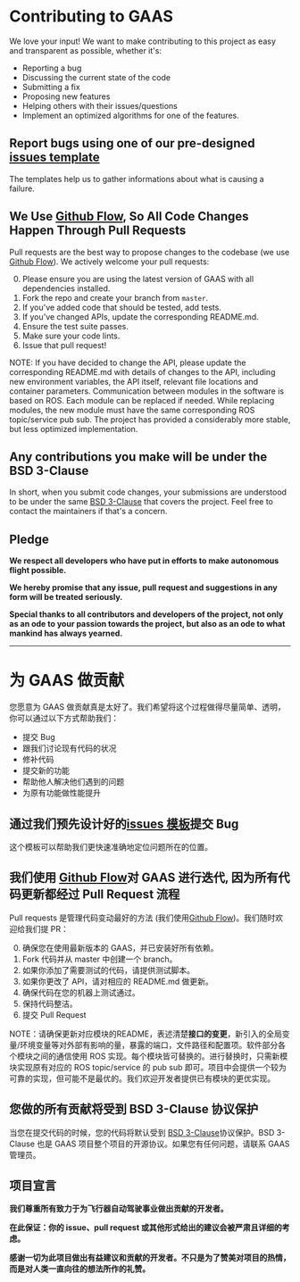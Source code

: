 # Contributing to GAAS
We love your input! We want to make contributing to this project as easy and transparent as possible, whether it's:

- Reporting a bug
- Discussing the current state of the code
- Submitting a fix
- Proposing new features
- Helping others with their issues/questions
- Implement an optimized algorithms for one of the features.

## Report bugs using one of our pre-designed [issues template](https://github.com/briandk/transcriptase-atom/issues) 
The templates help us to gather informations about what is causing a failure.

## We Use [Github Flow](https://guides.github.com/introduction/flow/index.html), So All Code Changes Happen Through Pull Requests
Pull requests are the best way to propose changes to the codebase (we use [Github Flow](https://guides.github.com/introduction/flow/index.html)). We actively welcome your pull requests:

0. Please ensure you are using the latest version of GAAS with all dependencies installed.
1. Fork the repo and create your branch from `master`.
2. If you've added code that should be tested, add tests.
3. If you've changed APIs, update the corresponding README.md.
4. Ensure the test suite passes.
5. Make sure your code lints.
6. Issue that pull request!

NOTE: If you have decided to change the API, please update the corresponding README.md with details of changes to the API, including new environment variables, the API itself, relevant file locations and container parameters. Communication between modules in the software is based on ROS. Each module can be replaced if needed. While replacing modules, the new module must have the same corresponding ROS topic/service pub sub. The project has provided a considerably more stable, but less optimized implementation. 

## Any contributions you make will be under the BSD 3-Clause
In short, when you submit code changes, your submissions are understood to be under the same [BSD 3-Clause](https://github.com/ninawrong/GAAS/blob/master/LICENSE) that covers the project. Feel free to contact the maintainers if that's a concern.

## Pledge
**We respect all developers who have put in efforts to make autonomous flight possible.**

**We hereby promise that any issue, pull request and suggestions in any form will be treated seriously.**

**Special thanks to all contributors and developers of the project, not only as an ode to your passion towards the project, but also as an ode to what mankind has always yearned.**

---------
# 为 GAAS 做贡献
您愿意为 GAAS 做贡献真是太好了。我们希望将这个过程做得尽量简单、透明，你可以通过以下方式帮助我们：

- 提交 Bug
- 跟我们讨论现有代码的状况
- 修补代码
- 提交新的功能
- 帮助他人解决他们遇到的问题
- 为原有功能做性能提升

## 通过我们预先设计好的[issues 模板](https://github.com/briandk/transcriptase-atom/issues)提交 Bug
这个模板可以帮助我们更快速准确地定位问题所在的位置。

## 我们使用 [Github Flow](https://guides.github.com/introduction/flow/index.html)对 GAAS 进行迭代, 因为所有代码更新都经过 Pull Request 流程
Pull requests 是管理代码变动最好的方法 (我们使用[Github Flow](https://guides.github.com/introduction/flow/index.html))。我们随时欢迎给我们提 PR：

0. 确保您在使用最新版本的 GAAS，并已安装好所有依赖。
1. Fork 代码并从 master 中创建一个 branch。
2. 如果你添加了需要测试的代码，请提供测试脚本。
3. 如果你更改了 API，请对相应的 README.md 做更新。
4. 确保代码在您的机器上测试通过。
5. 保持代码整洁。
6. 提交 Pull Request

NOTE：请确保更新对应模块的README，表述清楚**接口的变更**，新引入的全局变量/环境变量等对外部有影响的量，暴露的端口，文件路径和配置项。软件部分各个模块之间的通信使用 ROS 实现。每个模块皆可替换的。进行替换时，只需新模块实现原有对应的 ROS topic/service 的 pub sub 即可。项目中会提供一个较为可靠的实现，但可能不是最优的。我们欢迎开发者提供已有模块的更优实现。

## 您做的所有贡献将受到 BSD 3-Clause 协议保护
当您在提交代码的时候，您的代码将默认受到 [BSD 3-Clause](https://github.com/ninawrong/GAAS/blob/master/LICENSE)协议保护。BSD 3-Clause 也是 GAAS 项目整个项目的开源协议。如果您有任何问题，请联系 GAAS 管理员。

## 项目宣言

**我们尊重所有致力于为飞行器自动驾驶事业做出贡献的开发者。**

**在此保证：你的 issue、pull request 或其他形式给出的建议会被严肃且详细的考虑。**

**感谢一切为此项目做出有益建议和贡献的开发者。不只是为了赞美对项目的热情，而是对人类一直向往的想法所作的礼赞。**



